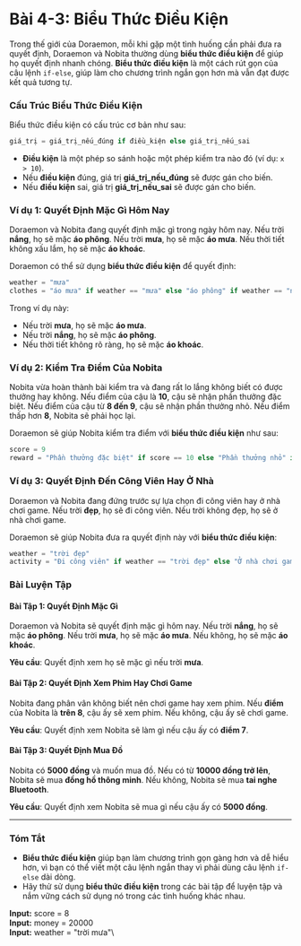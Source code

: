 # Bài 4-3: Biểu Thức Điều Kiện 

Trong thế giới của Doraemon, mỗi khi gặp một tình huống cần phải đưa ra quyết định, Doraemon và Nobita thường dùng **biểu thức điều kiện** để giúp họ quyết định nhanh chóng. **Biểu thức điều kiện** là một cách rút gọn của câu lệnh `if-else`, giúp làm cho chương trình ngắn gọn hơn mà vẫn đạt được kết quả tương tự.

### Cấu Trúc Biểu Thức Điều Kiện

Biểu thức điều kiện có cấu trúc cơ bản như sau:

```python
giá_trị = giá_trị_nếu_đúng if điều_kiện else giá_trị_nếu_sai
```

- **Điều kiện** là một phép so sánh hoặc một phép kiểm tra nào đó (ví dụ: `x > 10`).
- Nếu **điều kiện** đúng, giá trị **giá_trị_nếu_đúng** sẽ được gán cho biến.
- Nếu **điều kiện** sai, giá trị **giá_trị_nếu_sai** sẽ được gán cho biến.

### Ví dụ 1: Quyết Định Mặc Gì Hôm Nay

Doraemon và Nobita đang quyết định mặc gì trong ngày hôm nay. Nếu trời **nắng**, họ sẽ mặc **áo phông**. Nếu trời **mưa**, họ sẽ mặc **áo mưa**. Nếu thời tiết không xấu lắm, họ sẽ mặc **áo khoác**.

Doraemon có thể sử dụng **biểu thức điều kiện** để quyết định:

```python
weather = "mưa"
clothes = "áo mưa" if weather == "mưa" else "áo phông" if weather == "nắng" else "áo khoác"
```

Trong ví dụ này:
- Nếu trời **mưa**, họ sẽ mặc **áo mưa**.
- Nếu trời **nắng**, họ sẽ mặc **áo phông**.
- Nếu thời tiết không rõ ràng, họ sẽ mặc **áo khoác**.

### Ví dụ 2: Kiểm Tra Điểm Của Nobita

Nobita vừa hoàn thành bài kiểm tra và đang rất lo lắng không biết có được thưởng hay không. Nếu điểm của cậu là **10**, cậu sẽ nhận phần thưởng đặc biệt. Nếu điểm của cậu từ **8 đến 9**, cậu sẽ nhận phần thưởng nhỏ. Nếu điểm thấp hơn **8**, Nobita sẽ phải học lại.

Doraemon sẽ giúp Nobita kiểm tra điểm với **biểu thức điều kiện** như sau:

```python
score = 9
reward = "Phần thưởng đặc biệt" if score == 10 else "Phần thưởng nhỏ" if score >= 8 else "Phải học lại"
```

### Ví dụ 3: Quyết Định Đến Công Viên Hay Ở Nhà

Doraemon và Nobita đang đứng trước sự lựa chọn đi công viên hay ở nhà chơi game. Nếu trời **đẹp**, họ sẽ đi công viên. Nếu trời không đẹp, họ sẽ ở nhà chơi game.

Doraemon sẽ giúp Nobita đưa ra quyết định này với **biểu thức điều kiện**:

```python
weather = "trời đẹp"
activity = "Đi công viên" if weather == "trời đẹp" else "Ở nhà chơi game"
```

### Bài Luyện Tập

#### Bài Tập 1: Quyết Định Mặc Gì
Doraemon và Nobita sẽ quyết định mặc gì hôm nay. Nếu trời **nắng**, họ sẽ mặc **áo phông**. Nếu trời **mưa**, họ sẽ mặc **áo mưa**. Nếu không, họ sẽ mặc **áo khoác**.

**Yêu cầu**: Quyết định xem họ sẽ mặc gì nếu trời **mưa**.

#### Bài Tập 2: Quyết Định Xem Phim Hay Chơi Game
Nobita đang phân vân không biết nên chơi game hay xem phim. Nếu **điểm** của Nobita là **trên 8**, cậu ấy sẽ xem phim. Nếu không, cậu ấy sẽ chơi game.

**Yêu cầu**: Quyết định xem Nobita sẽ làm gì nếu cậu ấy có **điểm 7**.

#### Bài Tập 3: Quyết Định Mua Đồ
Nobita có **5000 đồng** và muốn mua đồ. Nếu có từ **10000 đồng trở lên**, Nobita sẽ mua **đồng hồ thông minh**. Nếu không, Nobita sẽ mua **tai nghe Bluetooth**.

**Yêu cầu**: Quyết định xem Nobita sẽ mua gì nếu cậu ấy có **5000 đồng**.

---

### Tóm Tắt
- **Biểu thức điều kiện** giúp bạn làm chương trình gọn gàng hơn và dễ hiểu hơn, vì bạn có thể viết một câu lệnh ngắn thay vì phải dùng câu lệnh `if-else` dài dòng.
- Hãy thử sử dụng **biểu thức điều kiện** trong các bài tập để luyện tập và nắm vững cách sử dụng nó trong các tình huống khác nhau.

**Input:** score = 8\
**Input:** money = 20000\
**Input:** weather = "trời mưa"\
